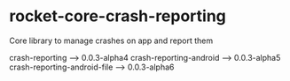# rocket-core-crash-reporting
Core library to manage crashes on app and report them


crash-reporting --> 0.0.3-alpha4
crash-reporting-android --> 0.0.3-alpha5
crash-reporting-android-file --> 0.0.3-alpha6
